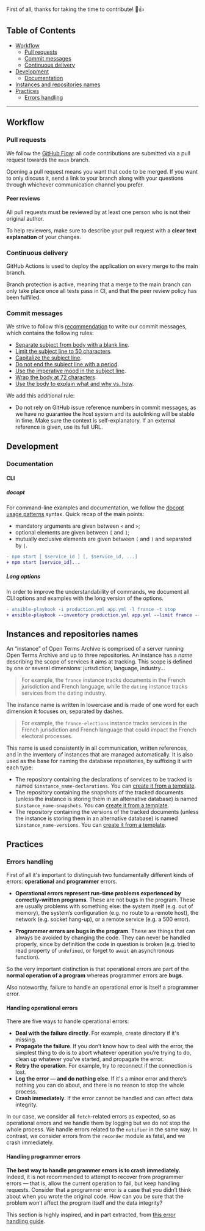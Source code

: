 First of all, thanks for taking the time to contribute! 🎉👍

## Table of Contents

- [Workflow](#workflow)
  - [Pull requests](#pull-requests)
  - [Commit messages](#commit-messages)
  - [Continuous delivery](#continuous-delivery)
- [Development](#development)
  - [Documentation](#documentation)
- [Instances and repositories names](#instances-and-repositories-names)
- [Practices](#practices)
  - [Errors handling](#errors-handling)

---

## Workflow

### Pull requests

We follow the [GitHub Flow](https://guides.github.com/introduction/flow/): all code contributions are submitted via a pull request towards the `main` branch.

Opening a pull request means you want that code to be merged. If you want to only discuss it, send a link to your branch along with your questions through whichever communication channel you prefer.

#### Peer reviews

All pull requests must be reviewed by at least one person who is not their original author.

To help reviewers, make sure to describe your pull request with a **clear text explanation** of your changes.

### Continuous delivery

GitHub Actions is used to deploy the application on every merge to the main branch.

Branch protection is active, meaning that a merge to the main branch can only take place once all tests pass in CI, and that the peer review policy has been fulfilled.

### Commit messages

We strive to follow this [recommendation](https://chris.beams.io/posts/git-commit) to write our commit messages, which contains the following rules:

- [Separate subject from body with a blank line](https://chris.beams.io/posts/git-commit/#separate).
- [Limit the subject line to 50 characters](https://chris.beams.io/posts/git-commit/#limit-50).
- [Capitalize the subject line](https://chris.beams.io/posts/git-commit/#capitalize).
- [Do not end the subject line with a period](https://chris.beams.io/posts/git-commit/#end).
- [Use the imperative mood in the subject line](https://chris.beams.io/posts/git-commit/#imperative).
- [Wrap the body at 72 characters](https://chris.beams.io/posts/git-commit/#wrap-72).
- [Use the body to explain what and why vs. how](https://chris.beams.io/posts/git-commit/#why-not-how).

We add this additional rule:

- Do not rely on GitHub issue reference numbers in commit messages, as we have no guarantee the host system and its autolinking will be stable in time. Make sure the context is self-explanatory. If an external reference is given, use its full URL.

## Development

### Documentation

#### CLI

##### docopt

For command-line examples and documentation, we follow the [docopt usage patterns](http://docopt.org) syntax. Quick recap of the main points:

- mandatory arguments are given between `<` and `>`;
- optional elements are given between `[` and `]`;
- mutually exclusive elements are given between `(` and `)` and separated by `|`.

```diff
- npm start [ $service_id ] [, $service_id, ...]
+ npm start [service_id]...
```

##### Long options

In order to improve the understandability of commands, we document all CLI options and examples with the long version of the options.

```diff
- ansible-playbook -i production.yml app.yml -l france -t stop
+ ansible-playbook --inventory production.yml app.yml --limit france --tag stop
```

## Instances and repositories names

An “instance” of Open Terms Archive is comprised of a server running Open Terms Archive and up to three repositories. An instance has a _name_ describing the scope of services it aims at tracking. This scope is defined by one or several dimensions: jurisdiction, language, industry…

> For example, the `france` instance tracks documents in the French jurisdiction and French language, while the `dating` instance tracks services from the dating industry.

The instance name is written in lowercase and is made of one word for each dimension it focuses on, separated by dashes.

> For example, the `france-elections` instance tracks services in the French jurisdiction and French language that could impact the French electoral processes.

This name is used consistently in all communication, written references, and in the inventory of instances that are managed automatically. It is also used as the base for naming the database repositories, by suffixing it with each type:

- The repository containing the declarations of services to be tracked is named `$instance_name-declarations`. You can [create it from a template](https://github.com/OpenTermsArchive/template-declarations/generate).
- The repository containing the snapshots of the tracked documents (unless the instance is storing them in an alternative database) is named `$instance_name-snapshots`. You can [create it from a template](https://github.com/OpenTermsArchive/template-snapshots/generate).
- The repository containing the versions of the tracked documents (unless the instance is storing them in an alternative database) is named `$instance_name-versions`. You can [create it from a template](https://github.com/OpenTermsArchive/template-versions/generate).

## Practices

### Errors handling

First of all it's important to distinguish two fundamentally different kinds of errors: **operational** and **programmer** errors.

- **Operational errors represent run-time problems experienced by correctly-written programs**. These are not bugs in the program. These are usually problems with something else: the system itself (e.g. out of memory), the system’s configuration (e.g. no route to a remote host), the network (e.g. socket hang-up), or a remote service (e.g. a 500 error).

- **Programmer errors are bugs in the program**. These are things that can always be avoided by changing the code. They can never be handled properly, since by definition the code in question is broken (e.g. tried to read property of `undefined`, or forget to `await` an asynchronous function).

So the very important distinction is that operational errors are part of the **normal operation of a program** whereas programmer errors are **bugs**.

Also noteworthy, failure to handle an operational error is itself a programmer error.

#### Handling operational errors

There are five ways to handle operational errors:

- **Deal with the failure directly**. For example, create directory if it's missing.
- **Propagate the failure**. If you don’t know how to deal with the error, the simplest thing to do is to abort whatever operation you’re trying to do, clean up whatever you’ve started, and propagate the error.
- **Retry the operation**. For example, try to reconnect if the connection is lost.
- **Log the error — and do nothing else**. If it's a minor error and there’s nothing you can do about, and there is no reason to stop the whole process.
- **Crash immediately**. If the error cannot be handled and can affect data integrity.

In our case, we consider all `fetch`-related errors as expected, so as operational errors and we handle them by logging but we do not stop the whole process. We handle errors related to the `notifier` in the same way.
In contrast, we consider errors from the `recorder` module as fatal, and we crash immediately.

#### Handling programmer errors

**The best way to handle programmer errors is to crash immediately.** Indeed, it is not recommended to attempt to recover from programmer errors — that is, allow the current operation to fail, but keep handling requests. Consider that a programmer error is a case that you didn’t think about when you wrote the original code. How can you be sure that the problem won’t affect the program itself and the data integrity?

This section is highly inspired, and in part extracted, from [this error handling guide](https://console.joyent.com/node-js/production/design/errors).

